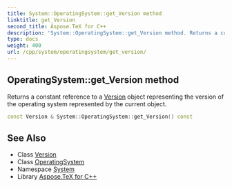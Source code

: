 ```yaml
---
title: System::OperatingSystem::get_Version method
linktitle: get_Version
second_title: Aspose.TeX for C++
description: 'System::OperatingSystem::get_Version method. Returns a constant reference to a Version object representing the version of the operating system represented by the current object in C++.'
type: docs
weight: 400
url: /cpp/system/operatingsystem/get_version/
---
```

## OperatingSystem::get_Version method


Returns a constant reference to a [Version](../../version/) object representing the version of the operating system represented by the current object.

```cpp
const Version & System::OperatingSystem::get_Version() const
```

## See Also

* Class [Version](../../version/)
* Class [OperatingSystem](../)
* Namespace [System](../../)
* Library [Aspose.TeX for C++](../../../)
